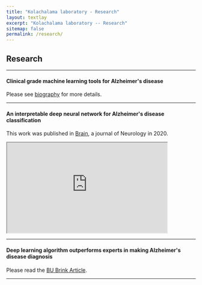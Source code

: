 ```yaml
---
title: "Kolachalama laboratory - Research"
layout: textlay
excerpt: "Kolachalama laboratory -- Research"
sitemap: false
permalink: /research/
---
```


## Research

---
#### Clinical grade machine learning tools for Alzheimer's disease 
Please see [biography](https://tofflertrust.org/dr-vijaya-kolachalama/) for more details.

---
#### An interpretable deep neural network for Alzheimer's disease classification
This work was published in [Brain](https://doi.org/10.1093/brain/awaa137), a journal of Neurology in 2020. 

<div class="youtube">
  <iframe src="https://www.youtube.com/embed/RgqyGPMbJ9w" frameborder="1" width="426px" height="240px" allow="accelerometer; autoplay; encrypted-media; gyroscope; picture-in-picture" allowfullscreen></iframe>
</div>

---
#### Deep learning algorithm outperforms experts in making Alzheimer's disease diagnosis 
Please read the [BU Brink Article](https://www.bu.edu/articles/2020/deep-learning-algorithm-outperforms-experts-in-making-alzheimers-diagnosis/).

---
